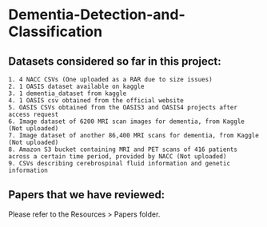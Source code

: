 # Dementia-Detection-and-Classification
## Datasets considered so far in this project:
    1. 4 NACC CSVs (One uploaded as a RAR due to size issues)
    2. 1 OASIS dataset available on kaggle
    3. 1 dementia_dataset from kaggle
    4. 1 OASIS csv obtained from the official website
    5. OASIS CSVs obtained from the OASIS3 and OASIS4 projects after access request
    6. Image dataset of 6200 MRI scan images for dementia, from Kaggle (Not uploaded)
    7. Image dataset of another 86,400 MRI scans for dementia, from Kaggle (Not uploaded)
    8. Amazon S3 bucket containing MRI and PET scans of 416 patients across a certain time period, provided by NACC (Not uploaded)
    9. CSVs describing cerebrospinal fluid information and genetic information

## Papers that we have reviewed: 
Please refer to the Resources > Papers folder.
